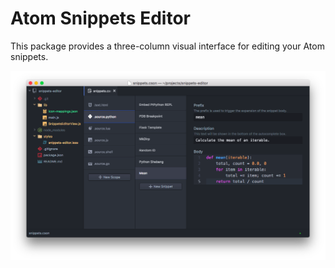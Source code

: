 # Atom Snippets Editor

This package provides a three-column visual interface for editing your Atom snippets.

![](./demo.png)
